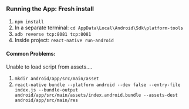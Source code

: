 ### Running the App: Fresh install

1. `npm install`
2. In a separate terminal: `cd AppData\Local\Android\Sdk\platform-tools`
3. `adb reverse tcp:8081 tcp:8081`
4. Inside project: `react-native run-android`

#### Common Problems:

Unable to load script from assets....

1. `mkdir android/app/src/main/asset`
2. `react-native bundle --platform android --dev false --entry-file index.js --bundle-output android/app/src/main/assets/index.android.bundle --assets-dest android/app/src/main/res`
